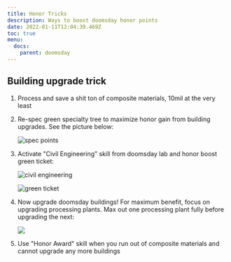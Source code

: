 ```yaml
---
title: Honor Tricks
description: Ways to boost doomsday honor points
date: 2022-01-11T12:04:39.469Z
toc: true
menu:
  docs:
    parent: doomsday
---
```

## Building upgrade trick

1. Process and save a shit ton of composite materials, 10mil at the very least
2. Re-spec green specialty tree to maximize honor gain from building upgrades. See the picture below:

   ![spec points](https://lss-guide.netlify.app/admin/images/604772.jpg "spec points")


3. Activate "Civil Engineering" skill from doomsday lab and honor boost green ticket:

   ![civil engineering](https://lss-guide.netlify.app/admin/images/604773.jpg)

   ![green ticket](https://lss-guide.netlify.app/admin/images/604774.jpg)


4. Now upgrade doomsday buildings! For maximum benefit, focus on upgrading processing plants. Max out one processing plant fully before upgrading the next:

   ![](https://lss-guide.netlify.app/admin/images/604776.jpg)


5. Use "Honor Award" skill when you run out of composite materials and cannot upgrade any more buildings